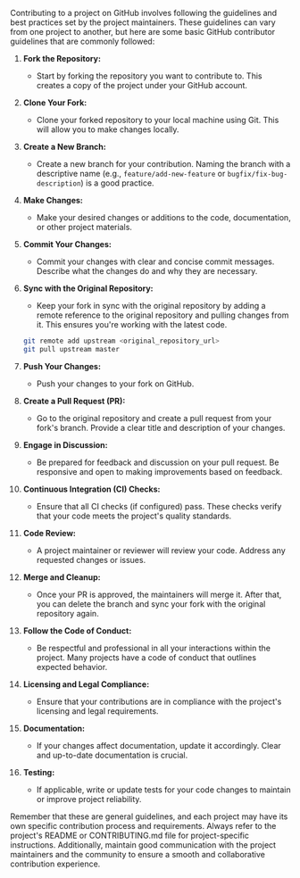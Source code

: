 Contributing to a project on GitHub involves following the guidelines and best practices set by the project maintainers. These guidelines can vary from one project to another, but here are some basic GitHub contributor guidelines that are commonly followed:

1. **Fork the Repository:**
   - Start by forking the repository you want to contribute to. This creates a copy of the project under your GitHub account.

2. **Clone Your Fork:**
   - Clone your forked repository to your local machine using Git. This will allow you to make changes locally.

3. **Create a New Branch:**
   - Create a new branch for your contribution. Naming the branch with a descriptive name (e.g., `feature/add-new-feature` or `bugfix/fix-bug-description`) is a good practice.

4. **Make Changes:**
   - Make your desired changes or additions to the code, documentation, or other project materials.

5. **Commit Your Changes:**
   - Commit your changes with clear and concise commit messages. Describe what the changes do and why they are necessary.

6. **Sync with the Original Repository:**
   - Keep your fork in sync with the original repository by adding a remote reference to the original repository and pulling changes from it. This ensures you're working with the latest code.

   ```bash
   git remote add upstream <original_repository_url>
   git pull upstream master
   ```

7. **Push Your Changes:**
   - Push your changes to your fork on GitHub.

8. **Create a Pull Request (PR):**
   - Go to the original repository and create a pull request from your fork's branch. Provide a clear title and description of your changes.

9. **Engage in Discussion:**
   - Be prepared for feedback and discussion on your pull request. Be responsive and open to making improvements based on feedback.

10. **Continuous Integration (CI) Checks:**
    - Ensure that all CI checks (if configured) pass. These checks verify that your code meets the project's quality standards.

11. **Code Review:**
    - A project maintainer or reviewer will review your code. Address any requested changes or issues.

12. **Merge and Cleanup:**
    - Once your PR is approved, the maintainers will merge it. After that, you can delete the branch and sync your fork with the original repository again.

13. **Follow the Code of Conduct:**
    - Be respectful and professional in all your interactions within the project. Many projects have a code of conduct that outlines expected behavior.

14. **Licensing and Legal Compliance:**
    - Ensure that your contributions are in compliance with the project's licensing and legal requirements.

15. **Documentation:**
    - If your changes affect documentation, update it accordingly. Clear and up-to-date documentation is crucial.

16. **Testing:**
    - If applicable, write or update tests for your code changes to maintain or improve project reliability.

Remember that these are general guidelines, and each project may have its own specific contribution process and requirements. Always refer to the project's README or CONTRIBUTING.md file for project-specific instructions. Additionally, maintain good communication with the project maintainers and the community to ensure a smooth and collaborative contribution experience.
